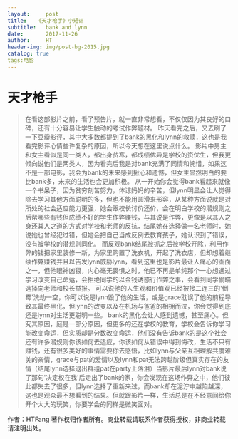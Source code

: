 ```yaml
---
layout:     post                    
title:   《天才枪手》小短评 
subtitle:   bank and lynn
date:       2017-11-26            
author:     HT                     
header-img: img/post-bg-2015.jpg    
catalog: true                       
tags:电影
---
```


# 天才枪手
>在看这部影片之前，看了预告片，就一直非常想看，不仅仅因为其良好的口碑，还有十分容易让学生触动的考试作弊题材。
昨天看完之后，又去刷了一下豆瓣影评，其中大多数都提到了bank的黑化和lynn的救赎，这也是我看完影评心情些许复杂的原因，所以今天想在这里说点什么。
影片中男主和女主看似是同一类人，都出身贫寒，都成绩优异是学校的资优生，但我更倾向说他们是两类人，因为看完后我是对bank充满了同情和惋惜，如果这不是一部电影，我会为bank的未来感到揪心和遗憾，但女主显然明白的要比bank多，未来的生活也会更加积极。
从一开始你会觉得bank看起来就像一个书呆子，因为贫穷刻苦努力，体谅妈妈的辛苦，但lynn明显会让人觉得除去学习其他方面聪明的多，但也不能用圆滑来形容，从某种方面说就是对所处的社会适应能力更强，她会跟校长讨价还价，会在明白学校的潜规则之后帮哪些有钱但成绩不好的学生作弊赚钱，与其说是作弊，更像是以其人之身还其人之道的方式对学校和老师的反抗，结尾她在选择做一名老师时，她说她也曾经犯过错，但她会把自己当成反例去教育孩子，她认识到了错误，没有被学校的潜规则同化。
而反观bank结尾被抓之后被学校开除，利用作弊的钱把家里装修一新，为家里购置了洗衣机，开起了洗衣店，但却想着继续作弊赚钱并且以告发lynn威胁lynn，看到这里也是影片最让人痛心的画面之一，但他眼神凶狠，内心毫无畏惧之时，他已不再是单纯那个一心想通过学习改变自己命运，会拒绝同学的以金钱诱惑行作弊之事，会看到同学偷瞄选择向老师和校长举报。
可以说他的人生观和价值观已经被接二连三的'倒霉'洗劫一空，你可以说是lynn毁了他的生活，或是grace耽误了他的前程导致其最终黑化，但lynn的改变以及在机场与爸爸的相拥而泣，你会觉得到底还是lynn对生活更聪明一些。
bank的黑化会让人感到遗憾，甚至痛心。但究其原因，庭是一部分原因，但更多的还在学校的教育，学校会告诉你学习能改变命运，但实质却是分数改变命运，他们没有告诉bank的是这个社会还有许多潜规则你该如何去适应，你该如何从错误中得到悔改，生活不只有赚钱，还有很多美好的事情需要你去感悟，比如lynn与父亲互相理解共度难关的亲情，grace与pat的爱情以及lynn和pat无法跨越阶级但真实存在的友情（结尾lynn选择退出群组pat在party上落泪）当影片最后lynn对bank说了那句'决定权在我'后走出了bank的家，你会发现在这场作弊之中，他们彼此都失去了很多，但lynn选择了重新来过，而bank却在泥泞中越陷越深，这也是观众最不想看到的结果。但就跟影片一样，生活总是在不经意间给你开个大大的玩笑，你要学会的同样是微笑面对。

作者：HTFang
著作权归作者所有。商业转载请联系作者获得授权，非商业转载请注明出处。
